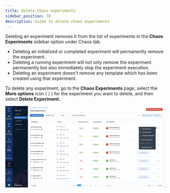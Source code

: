 ```yaml
---
title: Delete chaos experiments
sidebar_position: 70
description: Guide to delete chaos experiments
---
```


Deleting an experiment removes it from the list of experiments in the **Chaos Experiments** sidebar option under Chaos tab.
- Deleting an initialized or completed experiment will permanently remove the experiment.
- Deleting a running experiment will not only remove the experiment permanently but also immediately stop the experiment execution.
- Deleting an experiment doesn't remove any template which has been created using that experiment.

To delete any experiment, go to the **Chaos Experiments** page, select the **More options** icon (**⋮**) for the experiment you want to delete, and then select **Delete Experiment**.

![Delete Experiment](./static/delete-chaos-experiments/delete-experiment.png)
